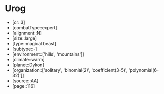 
# Urog

- [cr::3]
- [combatType::expert]
- [alignment::N]
- [size::large]
- [type::magical beast]
- [subtype::-]
- [environment::['hills', 'mountains']]
- [climate::warm]
- [planet::Dykon]
- [organization::['solitary', 'binomial(2)', 'coefficient(3-5)', 'polynomial(6-32)']]
- [source::AA]
- [page::116]
